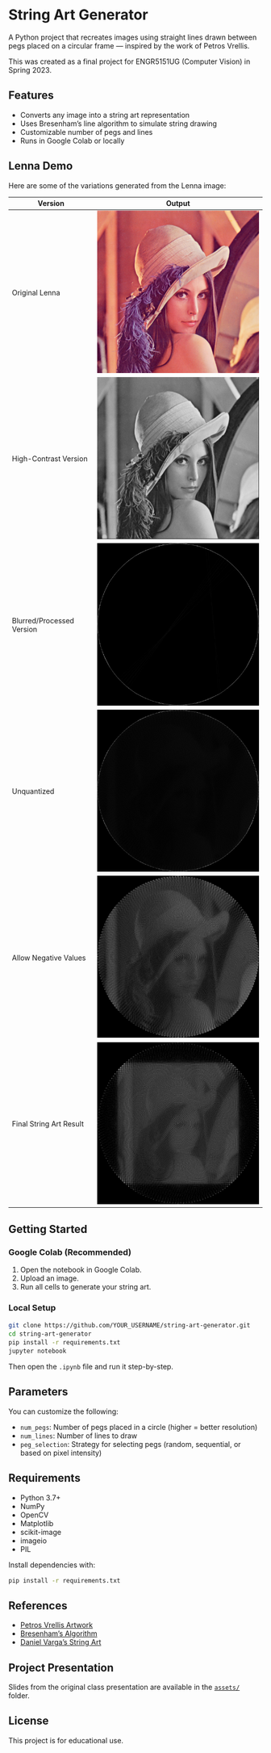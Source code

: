 # String Art Generator

A Python project that recreates images using straight lines drawn between pegs placed on a circular frame — inspired by the work of Petros Vrellis.

This was created as a final project for ENGR5151UG (Computer Vision) in Spring 2023.

## Features

- Converts any image into a string art representation
- Uses Bresenham’s line algorithm to simulate string drawing
- Customizable number of pegs and lines
- Runs in Google Colab or locally

## Lenna Demo

Here are some of the variations generated from the Lenna image:

| Version                     | Output |
|----------------------------|--------|
| Original Lenna             | ![](figures/lenna.png) |
| High-Contrast Version      | ![](figures/lennanew.png) |
| Blurred/Processed Version  | ![](figures/lenna2.png) |
| Unquantized                | ![](figures/lenna2-unquantized.png) |
| Allow Negative Values      | ![](figures/lenna2-allownegative.png) |
| Final String Art Result    | ![](figures/LENNA-STRING.png) |

## Getting Started

### Google Colab (Recommended)

1. Open the notebook in Google Colab.
2. Upload an image.
3. Run all cells to generate your string art.

### Local Setup

```bash
git clone https://github.com/YOUR_USERNAME/string-art-generator.git
cd string-art-generator
pip install -r requirements.txt
jupyter notebook
```

Then open the `.ipynb` file and run it step-by-step.

## Parameters

You can customize the following:

- `num_pegs`: Number of pegs placed in a circle (higher = better resolution)
- `num_lines`: Number of lines to draw
- `peg_selection`: Strategy for selecting pegs (random, sequential, or based on pixel intensity)

## Requirements

- Python 3.7+
- NumPy
- OpenCV
- Matplotlib
- scikit-image
- imageio
- PIL

Install dependencies with:

```bash
pip install -r requirements.txt
```

## References

- [Petros Vrellis Artwork](http://artof01.com/vrellis/works/knit.html)
- [Bresenham’s Algorithm](https://en.wikipedia.org/wiki/Bresenham%27s_line_algorithm)
- [Daniel Varga’s String Art](https://github.com/danielvarga/string-art)

## Project Presentation

Slides from the original class presentation are available in the [`assets/`](assets/) folder.

## License

This project is for educational use.
